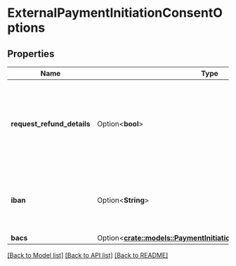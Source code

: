 # ExternalPaymentInitiationConsentOptions

## Properties

Name | Type | Description | Notes
------------ | ------------- | ------------- | -------------
**request_refund_details** | Option<**bool**> | When `true`, Plaid will attempt to request refund details from the payee's financial institution.  Support varies between financial institutions and will not always be available.  If refund details could be retrieved, they will be available in the `/payment_initiation/payment/get` response. | [optional]
**iban** | Option<**String**> | The International Bank Account Number (IBAN) for the payer's account. Where possible, the end user will be able to set up payment consent using only the specified bank account if provided. | [optional]
**bacs** | Option<[**crate::models::PaymentInitiationOptionalRestrictionBacs**](PaymentInitiationOptionalRestrictionBacs.md)> |  | [optional]

[[Back to Model list]](../README.md#documentation-for-models) [[Back to API list]](../README.md#documentation-for-api-endpoints) [[Back to README]](../README.md)


